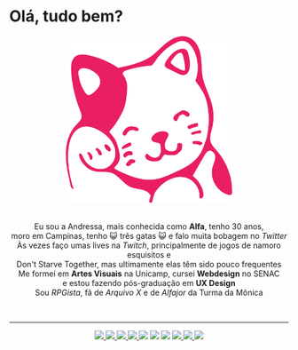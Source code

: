 # Olá, tudo bem?

<div align="center">
  <img src="kitty.svg" alt="foto de mulher de óculos escuros com cabelo cacheado azul" width="300px" height="300px">
</div>

<br />

<p align="center"> 
  Eu sou a Andressa, mais conhecida como <b>Alfa</b>, tenho 30 anos, 
<br /> 
  moro em Campinas, tenho 😺 três gatas 😺 e falo muita bobagem no <i>Twitter</i>
<br /> 
  Às vezes faço umas lives na <i>Twitch</i>, principalmente de jogos de namoro esquisitos e 
<br />
  Don't Starve Together, mas ultimamente elas têm sido pouco frequentes
<br /> 
  Me formei em <b>Artes Visuais</b> na Unicamp, cursei <b>Webdesign</b> no SENAC 
<br />
  e estou fazendo pós-graduação em <b>UX Design</b>
<br /> 
  Sou <i>RPGista</i>, fã de <i>Arquivo X</i> e de <i>Alfajor</i> da Turma da Mônica
</p>

<br />
<hr />

<div align="center">
  <a href="https://alfasou.github.io" target="_blank">
    <img src="https://img.shields.io/static/v1?label=&message=alfasou&color=F02E65&url=https://alfasou.github.io&logo=adafruit">
  </a> 
  <a href="https://www.linkedin.com/in/alfas" target="_blank">
    <img src="https://img.shields.io/static/v1?label=&message=linkedin&color=blue&url=https://www.linkedin.com/in/alfas&logo=linkedin">
  </a> 
  <a href="https://www.behance.net/alfasou" target="blank">
    <img src="https://img.shields.io/static/v1?label=&message=behance&color=grey&url=https://www.behance.net/alfasou&logo=behance">
  </a> 
  <a href="https://www.vegan.org" target="_blank">
    <img src="https://img.shields.io/static/v1?label=&message=vegan&color=green&logo=leaflet">
  </a> 
  <img src="https://img.shields.io/static/v1?label=&message=weirdo&color=eee&logo=Hoppscotch"> 
  <img src="https://img.shields.io/static/v1?label=&message=nerd&color=f01a30&logo=DungeonsandDragons"> 
  <img src="https://img.shields.io/static/v1?label=&message=front-end&color=pink&logo=sass"> 
  <a href="https://www.codecademy.com" target="blank">
    <img src="https://img.shields.io/static/v1?label=&message=learning&color=yellow&logo=codecademy">
  </a>
  <a href="https://steamcommunity.com/id/alfasou" target="_blank">
    <img src="https://img.shields.io/static/v1?label=&message=steam&color=orange&url=https://steamcommunity.com/id/alfasou/u&logo=steam">
  </a> 
  <a href="https://www.twitter.com/alfa_sou" target="_blank">
    <img src="https://img.shields.io/twitter/follow/alfa_sou?style=social">
  </a>
</div>

<br />
